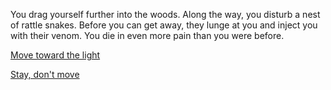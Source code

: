 You drag yourself further into the woods. Along the way, you disturb a nest of
rattle snakes. Before you can get away, they lunge at you and inject you with
their venom. You die in even more pain than you were before.

[Move toward the light](light/light.md)

[Stay, don't move](stay/stay.md)

